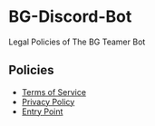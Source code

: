 # BG-Discord-Bot
Legal Policies of The BG Teamer Bot

## Policies

- [Terms of Service](./TERMS_OF_SERVICE.md)
- [Privacy Policy](./PRIVACY_POLICY.md)
- [Entry Point](./ENTRY_POINT.md)